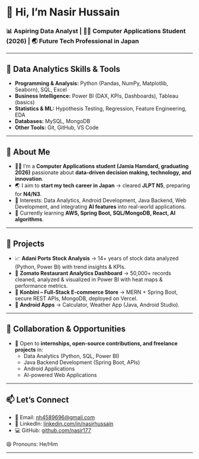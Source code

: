 # 👋 Hi, I’m Nasir Hussain  

### 📊 Aspiring Data Analyst | 🧑‍💻 Computer Applications Student (2026) | 🌏 Future Tech Professional in Japan  

---

## 🔹 Data Analytics Skills & Tools
- **Programming & Analysis:** Python (Pandas, NumPy, Matplotlib, Seaborn), SQL, Excel  
- **Business Intelligence:** Power BI (DAX, KPIs, Dashboards), Tableau (basics)  
- **Statistics & ML:** Hypothesis Testing, Regression, Feature Engineering, EDA  
- **Databases:** MySQL, MongoDB  
- **Other Tools:** Git, GitHub, VS Code  

---

## 🙋 About Me
- 👨‍💻 I’m a **Computer Applications student (Jamia Hamdard, graduating 2026)** passionate about **data-driven decision making, technology, and innovation**.  
- 🌏 I aim to **start my tech career in Japan** → cleared **JLPT N5**, preparing for **N4/N3**.  
- 👀 Interests: Data Analytics, Android Development, Java Backend, Web Development, and integrating **AI features** into real-world applications.  
- 🌱 Currently learning **AWS, Spring Boot, SQL/MongoDB, React, AI algorithms**.  

---

## 💼 Projects
- 📈 **Adani Ports Stock Analysis** → 14+ years of stock data analyzed (Python, Power BI) with trend insights & KPIs.  
- 🍴 **Zomato Restaurant Analytics Dashboard** → 50,000+ records cleaned, analyzed & visualized in Power BI with heat maps & performance metrics.  
- 🛒 **Konbini – Full-Stack E-commerce Store** → MERN + Spring Boot, secure REST APIs, MongoDB, deployed on Vercel.  
- 📱 **Android Apps** → Calculator, Weather App (Java, Android Studio).  

---

## 🤝 Collaboration & Opportunities
- 💞️ Open to **internships, open-source contributions, and freelance projects** in:
  - Data Analytics (Python, SQL, Power BI)  
  - Java Backend Development (Spring Boot, APIs)  
  - Android Applications  
  - AI-powered Web Applications  

---

## 📫 Let’s Connect
- 📧 Email: nh4589696@gmail.com  
- 💼 LinkedIn: [linkedin.com/in/nasirhussain](https://www.linkedin.com/in/nasirhussain)  
- 💻 GitHub: [github.com/nasir177](https://github.com/nasir177)  

😄 Pronouns: He/Him  

---
